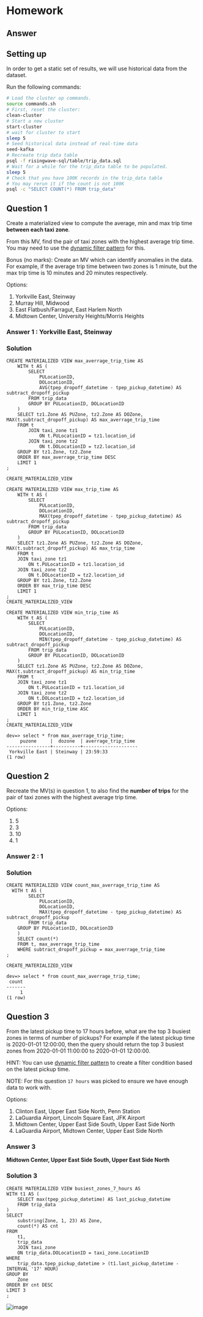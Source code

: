 # Homework

## Answer

## Setting up

In order to get a static set of results, we will use historical data from the dataset.

Run the following commands:
```bash
# Load the cluster op commands.
source commands.sh
# First, reset the cluster:
clean-cluster
# Start a new cluster
start-cluster
# wait for cluster to start
sleep 5
# Seed historical data instead of real-time data
seed-kafka
# Recreate trip data table
psql -f risingwave-sql/table/trip_data.sql
# Wait for a while for the trip_data table to be populated.
sleep 5
# Check that you have 100K records in the trip_data table
# You may rerun it if the count is not 100K
psql -c "SELECT COUNT(*) FROM trip_data"
```

## Question 1

Create a materialized view to compute the average, min and max trip time **between each taxi zone**.

From this MV, find the pair of taxi zones with the highest average trip time.
You may need to use the [dynamic filter pattern](https://docs.risingwave.com/docs/current/sql-pattern-dynamic-filters/) for this.

Bonus (no marks): Create an MV which can identify anomalies in the data. For example, if the average trip time between two zones is 1 minute,
but the max trip time is 10 minutes and 20 minutes respectively.

Options:
1. Yorkville East, Steinway
2. Murray Hill, Midwood
3. East Flatbush/Farragut, East Harlem North
4. Midtown Center, University Heights/Morris Heights

### Answer 1 : **Yorkville East, Steinway**

### Solution

```
CREATE MATERIALIZED VIEW max_averrage_trip_time AS
    WITH t AS (
        SELECT
			PULocationID,
			DOLocationID,
			AVG(tpep_dropoff_datetime - tpep_pickup_datetime) AS subtract_dropoff_pickup
        FROM trip_data
		GROUP BY PULocationID, DOLocationID
	)
    SELECT tz1.Zone AS PUZone, tz2.Zone AS DOZone, MAX(t.subtract_dropoff_pickup) AS max_averrage_trip_time
    FROM t
    	JOIN taxi_zone tz1
       		ON t.PULocationID = tz1.location_id
		JOIN taxi_zone tz2
			ON t.DOLocationID = tz2.location_id
	GROUP BY tz1.Zone, tz2.Zone
	ORDER BY max_averrage_trip_time DESC
	LIMIT 1
;
```
```
CREATE_MATERIALIZED_VIEW
```

```
CREATE MATERIALIZED VIEW max_trip_time AS
    WITH t AS (
        SELECT
			PULocationID,
			DOLocationID,
			MAX(tpep_dropoff_datetime - tpep_pickup_datetime) AS subtract_dropoff_pickup
        FROM trip_data
		GROUP BY PULocationID, DOLocationID
	)
    SELECT tz1.Zone AS PUZone, tz2.Zone AS DOZone, MAX(t.subtract_dropoff_pickup) AS max_trip_time
    FROM t
    JOIN taxi_zone tz1
        ON t.PULocationID = tz1.location_id
	JOIN taxi_zone tz2
		ON t.DOLocationID = tz2.location_id
	GROUP BY tz1.Zone, tz2.Zone
	ORDER BY max_trip_time DESC
	LIMIT 1
;
CREATE_MATERIALIZED_VIEW
```

```
CREATE MATERIALIZED VIEW min_trip_time AS
    WITH t AS (
        SELECT
			PULocationID,
			DOLocationID,
			MIN(tpep_dropoff_datetime - tpep_pickup_datetime) AS subtract_dropoff_pickup
        FROM trip_data
		GROUP BY PULocationID, DOLocationID
	)
    SELECT tz1.Zone AS PUZone, tz2.Zone AS DOZone, MAX(t.subtract_dropoff_pickup) AS min_trip_time
    FROM t
    JOIN taxi_zone tz1
        ON t.PULocationID = tz1.location_id
	JOIN taxi_zone tz2
		ON t.DOLocationID = tz2.location_id
	GROUP BY tz1.Zone, tz2.Zone
	ORDER BY min_trip_time ASC
	LIMIT 1
;
CREATE_MATERIALIZED_VIEW
```

```
dev=> select * from max_averrage_trip_time;
     puzone     |  dozone  | averrage_trip_time 
----------------+----------+--------------------
 Yorkville East | Steinway | 23:59:33
(1 row)
```


## Question 2

Recreate the MV(s) in question 1, to also find the **number of trips** for the pair of taxi zones with the highest average trip time.

Options:
1. 5
2. 3
3. 10
4. 1

### Answer 2 : **1**

### Solution
```
CREATE MATERIALIZED VIEW count_max_averrage_trip_time AS
  WITH t AS (
        SELECT
			PULocationID,
			DOLocationID,
			MAX(tpep_dropoff_datetime - tpep_pickup_datetime) AS subtract_dropoff_pickup
        FROM trip_data
	GROUP BY PULocationID, DOLocationID
	)
	SELECT count(*)
	FROM t, max_averrage_trip_time
	WHERE subtract_dropoff_pickup = max_averrage_trip_time
;
```
```
CREATE_MATERIALIZED_VIEW
```
```
dev=> select * from count_max_averrage_trip_time;
 count 
-------
     1
(1 row)
```


## Question 3

From the latest pickup time to 17 hours before, what are the top 3 busiest zones in terms of number of pickups?
For example if the latest pickup time is 2020-01-01 12:00:00,
then the query should return the top 3 busiest zones from 2020-01-01 11:00:00 to 2020-01-01 12:00:00.

HINT: You can use [dynamic filter pattern](https://docs.risingwave.com/docs/current/sql-pattern-dynamic-filters/)
to create a filter condition based on the latest pickup time.

NOTE: For this question `17 hours` was picked to ensure we have enough data to work with.

Options:
1. Clinton East, Upper East Side North, Penn Station
2. LaGuardia Airport, Lincoln Square East, JFK Airport
3. Midtown Center, Upper East Side South, Upper East Side North
4. LaGuardia Airport, Midtown Center, Upper East Side North

### Answer 3 

**Midtown Center, Upper East Side South, Upper East Side North**

### Solution 3
```
CREATE MATERIALIZED VIEW busiest_zones_7_hours AS 
WITH t1 AS (
    SELECT max(tpep_pickup_datetime) AS last_pickup_datetime
    FROM trip_data
) 
SELECT
    substring(Zone, 1, 23) AS Zone,
    count(*) AS cnt
FROM
    t1,
    trip_data
    JOIN taxi_zone
    ON trip_data.DOLocationID = taxi_zone.LocationID
WHERE
    trip_data.tpep_pickup_datetime > (t1.last_pickup_datetime - INTERVAL '17' HOUR)
GROUP BY
    Zone
ORDER BY cnt DESC
LIMIT 3
;
```
![image](https://github.com/garjita63/de-zoomcamp-2024/assets/77673886/80f5749e-f8f3-4a6c-a763-dda7b57e69d1)

